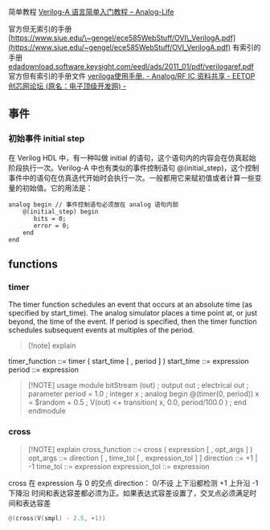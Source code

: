 简单教程
[Verilog-A 语言简单入门教程 – Analog-Life](https://www.analog-life.com/2022/04/veriloga-quick-learning/)

官方但无索引的手册
[https://www.siue.edu/\~gengel/ece585WebStuff/OVI\_VerilogA.pdf](https://www.siue.edu/~gengel/ece585WebStuff/OVI_VerilogA.pdf)
有索引的手册
[edadownload.software.keysight.com/eedl/ads/2011\_01/pdf/verilogaref.pdf](http://edadownload.software.keysight.com/eedl/ads/2011_01/pdf/verilogaref.pdf)
官方但有索引的手册文件
[veriloga使用手册. - Analog/RF IC 资料共享 - EETOP 创芯网论坛 (原名：电子顶级开发网) -](https://bbs.eetop.cn/thread-250118-1-1.html)

## 事件
### 初始事件 initial step
在 Verilog HDL 中，有一种叫做 initial 的语句，这个语句内的内容会在仿真起始阶段执行一次。Verilog-A 中也有类似的事件控制语句 @(initial_step)，这个控制事件中的语句在仿真迭代开始时会执行一次。一般都用它来赋初值或者计算一些变量的初始值。它的用法是：
```
analog begin // 事件控制语句必须放在 analog 语句内部
    @(initial_step) begin
       bits = 0;
       error = 0;
    end
end
```
## functions
### timer
The timer function schedules an event that occurs at an absolute time (as specified by start_time). The analog simulator places a time point at, or just beyond, the time of the event. If period is specified, then the timer function schedules subsequent events at multiples of the period.

> [!note] explain
> 
 timer_function ::=
timer ( start_time [ , period ] )
start_time ::=
expression
period ::=
expression


> [!NOTE] usage
	module bitStream (out) ;
	output out ;
	electrical out ;
	parameter period = 1.0 ;
	integer x ;
	analog begin
		@(timer(0, period))
		x = $random + 0.5 ;
		V(out) <+ transition( x, 0.0, period/100.0 ) ;
	end
	endmodule

### cross

> [!NOTE] explain
cross_function ::=
cross ( expression [ , opt_args ] )
opt_args ::=
direction [ , time_tol [ , expression_tol ] ]
direction ::=
+1 | -1
time_tol ::=
expression
expression_tol ::=
expression

cross 在 expression 与 0 的交点
direction： 0/不设 上下沿都检测
				+1 上升沿
				-1 下降沿
时间和表达容差都必须为正。如果表达式容差设置了，交叉点必须满足时间和表达容差	

```verilog
@(cross(V(smpl) - 2.5, +1))
```




